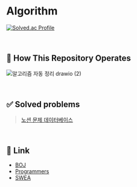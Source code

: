 # Algorithm

[![Solved.ac Profile](http://mazassumnida.wtf/api/v2/generate_badge?boj=kimu2371)](https://solved.ac/kimu2371/)

<br>

## 👀 How This Repository Operates

![알고리즘 자동 정리 drawio (2)](https://github.com/gogumaC/algorithm/assets/59639035/fdb62d48-a69f-492e-ae8e-41f6f0d8d30c)

<br>

## ✅ Solved problems

> [노션 문제 데이터베이스](https://chip-thought-999.notion.site/35e9b00280e747eca79091391905edb3?v=5d215238d317417bbf40f85dd6d9cc52)

<br>

## 🔗 Link
- [BOJ](https://www.acmicpc.net/user/kimu2371)
- [Programmers](https://school.programmers.co.kr/)
- [SWEA](https://swexpertacademy.com/main/main.do)


